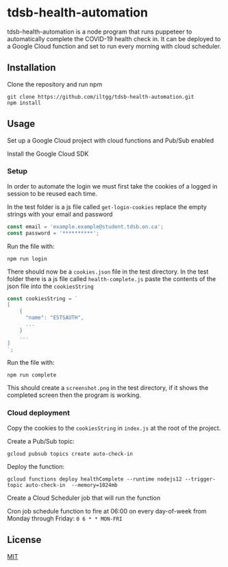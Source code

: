 # tdsb-health-automation

tdsb-health-automation is a node program that runs puppeteer to automatically complete the COVID-19 health check in. It can be deployed to a Google Cloud function and set to run every morning with cloud scheduler.

## Installation

Clone the repository and run npm

```
git clone https://github.com/iltgg/tdsb-health-automation.git
npm install
```

## Usage

Set up a Google Cloud project with cloud functions and Pub/Sub enabled


Install the Google Cloud SDK

### Setup

In order to automate the login we must first take the cookies of a logged in session to be reused each time.


In the test folder is a js file called `get-login-cookies` replace the empty strings with your email and password
```javascript
const email = 'example.example@student.tdsb.on.ca';
const password = '**********';
```

Run the file with:
```
npm run login
```
There should now be a `cookies.json` file in the test directory. 
In the test folder there is a js file called `health-complete.js` paste the contents of the json file into the `cookiesString`
```javascript
const cookiesString = `
[
    {
      "name": "ESTSAUTH",
      ...
    }
    ...
]
`;
```
Run the file with:
```
npm run complete
```
This should create a `screenshot.png` in the test directory, if it shows the completed screen then the program is working.

### Cloud deployment
Copy the cookies to the `cookiesString` in `index.js` at the root of the project.

Create a Pub/Sub topic:
```
gcloud pubsub topics create auto-check-in 
```
Deploy the function:
```
gcloud functions deploy healthComplete --runtime nodejs12 --trigger-topic auto-check-in  --memory=1024mb
```
Create a Cloud Scheduler job that will run the function

Cron job schedule function to fire at 06:00 on every day-of-week from Monday through Friday:  `0 6 * * MON-FRI`
## License
[MIT](https://choosealicense.com/licenses/mit/)
